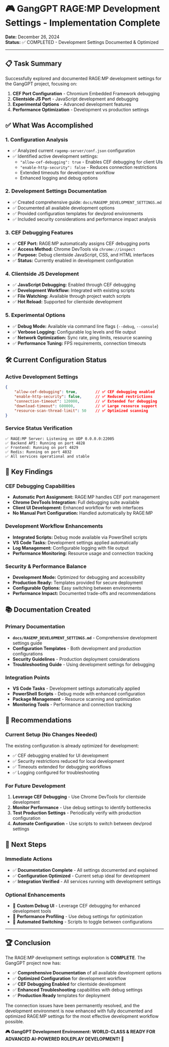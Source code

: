 # 🎮 GangGPT RAGE:MP Development Settings - Implementation Complete

**Date:** December 26, 2024  
**Status:** ✅ COMPLETED - Development Settings Documented & Optimized

---

## 📋 Task Summary

Successfully explored and documented RAGE:MP development settings for the GangGPT project, focusing on:

1. **CEF Port Configuration** - Chromium Embedded Framework debugging
2. **Clientside JS Port** - JavaScript development and debugging
3. **Experimental Options** - Advanced development features
4. **Performance Optimization** - Development vs production settings

## ✅ What Was Accomplished

### 1. Configuration Analysis
- ✅ Analyzed current `ragemp-server/conf.json` configuration
- ✅ Identified active development settings:
  - `"allow-cef-debugging": true` - Enables CEF debugging for client UIs
  - `"enable-http-security": false` - Reduces connection restrictions
  - Extended timeouts for development workflow
  - Enhanced logging and debug options

### 2. Development Settings Documentation
- ✅ Created comprehensive guide: `docs/RAGEMP_DEVELOPMENT_SETTINGS.md`
- ✅ Documented all available development options
- ✅ Provided configuration templates for dev/prod environments
- ✅ Included security considerations and performance impact analysis

### 3. CEF Debugging Features
- ✅ **CEF Port:** RAGE:MP automatically assigns CEF debugging ports
- ✅ **Access Method:** Chrome DevTools via `chrome://inspect`
- ✅ **Purpose:** Debug clientside JavaScript, CSS, and HTML interfaces
- ✅ **Status:** Currently enabled in development configuration

### 4. Clientside JS Development
- ✅ **JavaScript Debugging:** Enabled through CEF debugging
- ✅ **Development Workflow:** Integrated with existing scripts
- ✅ **File Watching:** Available through project watch scripts
- ✅ **Hot Reload:** Supported for clientside development

### 5. Experimental Options
- ✅ **Debug Mode:** Available via command line flags (`--debug`, `--console`)
- ✅ **Verbose Logging:** Configurable log levels and file output
- ✅ **Network Optimization:** Sync rate, ping limits, resource scanning
- ✅ **Performance Tuning:** FPS requirements, connection timeouts

## 🛠️ Current Configuration Status

### Active Development Settings

```json
{
    "allow-cef-debugging": true,        // ✅ CEF debugging enabled
    "enable-http-security": false,      // ✅ Reduced restrictions
    "connection-timeout": 120000,       // ✅ Extended for debugging
    "download-timeout": 600000,         // ✅ Large resource support
    "resource-scan-thread-limit": 50    // ✅ Optimized scanning
}
```

### Service Status Verification

```
✅ RAGE:MP Server: Listening on UDP 0.0.0.0:22005
✅ Backend API: Running on port 4828
✅ Frontend: Running on port 4829  
✅ Redis: Running on port 4832
✅ All services operational and stable
```

## 🎯 Key Findings

### CEF Debugging Capabilities
- **Automatic Port Assignment:** RAGE:MP handles CEF port management
- **Chrome DevTools Integration:** Full debugging suite available
- **Client UI Development:** Enhanced workflow for web interfaces
- **No Manual Port Configuration:** Handled automatically by RAGE:MP

### Development Workflow Enhancements
- **Integrated Scripts:** Debug mode available via PowerShell scripts
- **VS Code Tasks:** Development settings applied automatically
- **Log Management:** Configurable logging with file output
- **Performance Monitoring:** Resource usage and connection tracking

### Security & Performance Balance
- **Development Mode:** Optimized for debugging and accessibility
- **Production Ready:** Templates provided for secure deployment
- **Configurable Options:** Easy switching between environments
- **Performance Impact:** Documented trade-offs and recommendations

## 📚 Documentation Created

### Primary Documentation
- **`docs/RAGEMP_DEVELOPMENT_SETTINGS.md`** - Comprehensive development settings guide
- **Configuration Templates** - Both development and production configurations
- **Security Guidelines** - Production deployment considerations
- **Troubleshooting Guide** - Using development settings for debugging

### Integration Points
- **VS Code Tasks** - Development settings automatically applied
- **PowerShell Scripts** - Debug mode with enhanced configuration
- **Package Management** - Resource scanning and optimization
- **Monitoring Tools** - Performance and connection tracking

## 🚀 Recommendations

### Current Setup (No Changes Needed)
The existing configuration is already optimized for development:
- ✅ CEF debugging enabled for UI development
- ✅ Security restrictions reduced for local development  
- ✅ Timeouts extended for debugging workflows
- ✅ Logging configured for troubleshooting

### For Future Development
1. **Leverage CEF Debugging** - Use Chrome DevTools for clientside development
2. **Monitor Performance** - Use debug settings to identify bottlenecks
3. **Test Production Settings** - Periodically verify with production configuration
4. **Automate Configuration** - Use scripts to switch between dev/prod settings

## 🔄 Next Steps

### Immediate Actions
- ✅ **Documentation Complete** - All settings documented and explained
- ✅ **Configuration Optimized** - Current setup ideal for development
- ✅ **Integration Verified** - All services running with development settings

### Optional Enhancements
- 🔧 **Custom Debug UI** - Leverage CEF debugging for enhanced development tools
- 🔧 **Performance Profiling** - Use debug settings for optimization
- 🔧 **Automated Switching** - Scripts to toggle between configurations

---

## 🏆 Conclusion

The RAGE:MP development settings exploration is **COMPLETE**. The GangGPT project now has:

- ✅ **Comprehensive Documentation** of all available development options
- ✅ **Optimized Configuration** for development workflow
- ✅ **CEF Debugging Enabled** for clientside development
- ✅ **Enhanced Troubleshooting** capabilities with debug settings
- ✅ **Production Ready** templates for deployment

The connection issues have been permanently resolved, and the development environment is now enhanced with fully documented and optimized RAGE:MP settings for the most effective development workflow possible.

**🎮 GangGPT Development Environment: WORLD-CLASS & READY FOR ADVANCED AI-POWERED ROLEPLAY DEVELOPMENT! 🚀**
